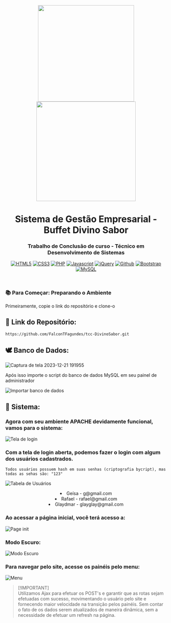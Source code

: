 <!-- logos  -->

<p align="center">
    
  <img width="300px" src="https://github.com/FalconTFagundes/tcc-DivinoSabor/assets/126299374/6665b44b-08c5-4d15-9736-c7d0db122df7">
  <img width="310px" src="https://github.com/FalconTFagundes/tcc-DivinoSabor/assets/126299374/a60539de-c2fe-438d-babc-a1b57a9c20bd">
  <h1 align="center">Sistema de Gestão Empresarial - Buffet Divino Sabor</h1>
  <h3 align="center">Trabalho de Conclusão de curso - Técnico em Desenvolvimento de Sistemas</h3>
</p>

<!-- tecnologias utilizadas  -->

<div align="center">
  
  [![HTML5](https://img.shields.io/badge/HTML5-E34F26?style=for-the-badge&logo=html5&logoColor=white)](https://developer.mozilla.org/pt-BR/docs/Web/HTML)
  [![CSS3](https://img.shields.io/badge/CSS3-1572B6?style=for-the-badge&logo=css3&logoColor=white)](https://www.lojadetemas.com.br/css3/#:~:text=CSS3%20%C3%A9%20a%20terceira%20mais,Temas%20loja%20Integrada%20e%20o)
  [![PHP](https://img.shields.io/badge/PHP-777BB4?style=for-the-badge&logo=php&logoColor=white)](https://www.php.net/)
  [![Javascript](https://img.shields.io/badge/JavaScript-F7DF1E?style=for-the-badge&logo=javascript&logoColor=black)]([https://www.linkedin.com/in/rafael-fagundes-518974258/](https://developer.mozilla.org/pt-BR/docs/Web/JavaScript))
  [![jQuery](https://img.shields.io/badge/jQuery-0769AD?style=for-the-badge&logo=jquery&logoColor=white)](https://jquery.com/)
  [![Github](https://img.shields.io/badge/GitHub-100000?style=for-the-badge&logo=github&logoColor=white)](https://github.com/)
  [![Bootstrap](https://img.shields.io/badge/Bootstrap-563D7C?style=for-the-badge&logo=bootstrap&logoColor=white)](https://getbootstrap.com/)
  [![MySQL](https://img.shields.io/badge/MySQL-005C84?style=for-the-badge&logo=mysql&logoColor=white)](https://www.mysql.com/)
</div>

<br> <!-- br pra descer um pouco  -->

### :books: Para Começar: Preparando o Ambiente
<p>Primeiramente, copie o link do repositório e clone-o</p>

## :link: Link do Repositório:
```
https://github.com/FalconTFagundes/tcc-DivinoSabor.git
```

## :dove: Banco de Dados:

![Captura de tela 2023-12-21 191955](https://github.com/FalconTFagundes/tcc-DivinoSabor/assets/126299374/9c1c1b27-4219-42ae-af63-1642080d067f)

<p>Após isso importe o script do banco de dados MySQL em seu painel de administrador</p>

![Importar banco de dados](https://github.com/FalconTFagundes/tcc-DivinoSabor/assets/126299374/83c18cb5-58ee-4ae6-95ac-f423d672fac4)

## :space_invader: Sistema:

<h3>Agora com seu ambiente APACHE devidamente funcional, vamos para o sistema:</h3>

![Tela de login](https://github.com/FalconTFagundes/tcc-DivinoSabor/assets/126299374/70c95ca0-2a50-449c-8bdf-43e2f6f7be63)
<h3>Com a tela de login aberta, podemos fazer o login com algum dos usuários cadastrados.</h3>

```
Todos usuários possuem hash em suas senhas (criptografia bycript), mas todas as sehas são: "123"
```

![Tabela de Usuários](https://github.com/FalconTFagundes/tcc-DivinoSabor/assets/126299374/f46d1dd4-41c9-4dae-86c0-0e20503d2b67)

<lu>
  <li align="center">Geísa - g@gmail.com</li>
  <li align="center">Rafael - rafael@gmail.com</li>
  <li align="center">Glaydmar - glayglay@gmail.com</li>
</lu>

<h3>Ao acessar a página inicial, você terá acesso a:</h3>

![Page init](https://github.com/FalconTFagundes/tcc-DivinoSabor/assets/126299374/2b717868-b619-4e70-bb4e-98564b90f940)

<h3>Modo Escuro:</h3>

![Modo Escuro](https://github.com/FalconTFagundes/tcc-DivinoSabor/assets/126299374/6cf7d248-8a29-40f2-ba4d-087a18f03a91)

<h3>Para navegar pelo site, acesse os painéis pelo menu:</h3>

![Menu](https://github.com/FalconTFagundes/tcc-DivinoSabor/assets/126299374/d69ab5e4-b2df-40ba-ac37-35f731d9de9a)

> [!IMPORTANT]\
> Utilizamos Ajax para efetuar os POST's e garantir que as rotas sejam efetuadas com sucesso, movimentando o usuário pelo site e fornecendo maior velocidade na transição pelos painéis. Sem contar o fato de os dados serem atualizados de maneira dinâmica, sem a necessidade de efetuar um refresh na página.
